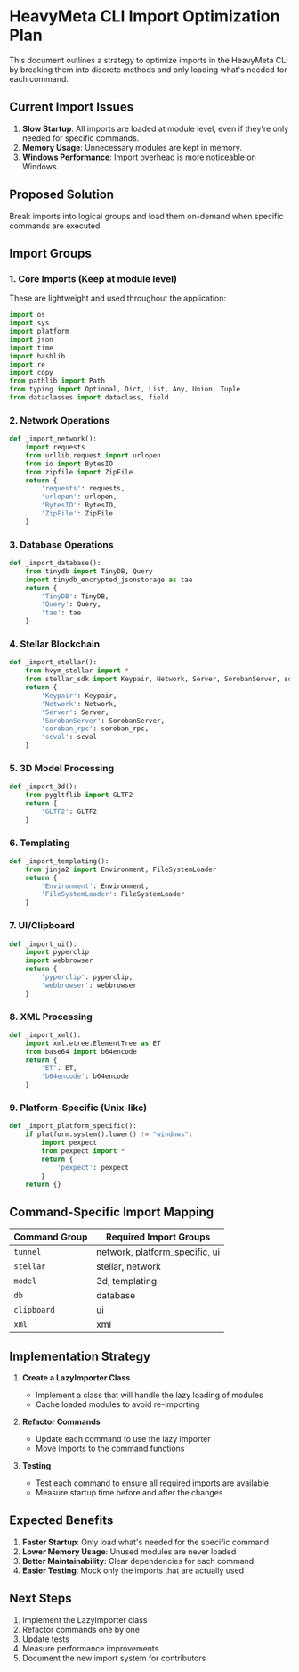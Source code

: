# HeavyMeta CLI Import Optimization Plan

This document outlines a strategy to optimize imports in the HeavyMeta CLI by breaking them into discrete methods and only loading what's needed for each command.

## Current Import Issues

1. **Slow Startup**: All imports are loaded at module level, even if they're only needed for specific commands.
2. **Memory Usage**: Unnecessary modules are kept in memory.
3. **Windows Performance**: Import overhead is more noticeable on Windows.

## Proposed Solution

Break imports into logical groups and load them on-demand when specific commands are executed.

## Import Groups

### 1. Core Imports (Keep at module level)
These are lightweight and used throughout the application:
```python
import os
import sys
import platform
import json
import time
import hashlib
import re
import copy
from pathlib import Path
from typing import Optional, Dict, List, Any, Union, Tuple
from dataclasses import dataclass, field
```

### 2. Network Operations
```python
def _import_network():
    import requests
    from urllib.request import urlopen
    from io import BytesIO
    from zipfile import ZipFile
    return {
        'requests': requests,
        'urlopen': urlopen,
        'BytesIO': BytesIO,
        'ZipFile': ZipFile
    }
```

### 3. Database Operations
```python
def _import_database():
    from tinydb import TinyDB, Query
    import tinydb_encrypted_jsonstorage as tae
    return {
        'TinyDB': TinyDB,
        'Query': Query,
        'tae': tae
    }
```

### 4. Stellar Blockchain
```python
def _import_stellar():
    from hvym_stellar import *
    from stellar_sdk import Keypair, Network, Server, SorobanServer, soroban_rpc, scval
    return {
        'Keypair': Keypair,
        'Network': Network,
        'Server': Server,
        'SorobanServer': SorobanServer,
        'soroban_rpc': soroban_rpc,
        'scval': scval
    }
```

### 5. 3D Model Processing
```python
def _import_3d():
    from pygltflib import GLTF2
    return {
        'GLTF2': GLTF2
    }
```

### 6. Templating
```python
def _import_templating():
    from jinja2 import Environment, FileSystemLoader
    return {
        'Environment': Environment,
        'FileSystemLoader': FileSystemLoader
    }
```

### 7. UI/Clipboard
```python
def _import_ui():
    import pyperclip
    import webbrowser
    return {
        'pyperclip': pyperclip,
        'webbrowser': webbrowser
    }
```

### 8. XML Processing
```python
def _import_xml():
    import xml.etree.ElementTree as ET
    from base64 import b64encode
    return {
        'ET': ET,
        'b64encode': b64encode
    }
```

### 9. Platform-Specific (Unix-like)
```python
def _import_platform_specific():
    if platform.system().lower() != "windows":
        import pexpect
        from pexpect import *
        return {
            'pexpect': pexpect
        }
    return {}
```

## Command-Specific Import Mapping

| Command Group | Required Import Groups |
|---------------|------------------------|
| `tunnel` | network, platform_specific, ui |
| `stellar` | stellar, network |
| `model` | 3d, templating |
| `db` | database |
| `clipboard` | ui |
| `xml` | xml |

## Implementation Strategy

1. **Create a LazyImporter Class**
   - Implement a class that will handle the lazy loading of modules
   - Cache loaded modules to avoid re-importing

2. **Refactor Commands**
   - Update each command to use the lazy importer
   - Move imports to the command functions

3. **Testing**
   - Test each command to ensure all required imports are available
   - Measure startup time before and after the changes

## Expected Benefits

1. **Faster Startup**: Only load what's needed for the specific command
2. **Lower Memory Usage**: Unused modules are never loaded
3. **Better Maintainability**: Clear dependencies for each command
4. **Easier Testing**: Mock only the imports that are actually used

## Next Steps

1. Implement the LazyImporter class
2. Refactor commands one by one
3. Update tests
4. Measure performance improvements
5. Document the new import system for contributors
